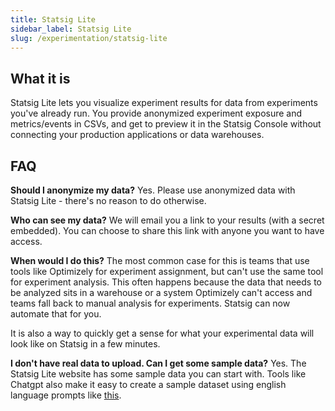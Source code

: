 ```yaml
---
title: Statsig Lite
sidebar_label: Statsig Lite
slug: /experimentation/statsig-lite
---
```


## What it is
Statsig Lite lets you visualize experiment results for data from experiments you've already run. You provide anonymized experiment exposure and metrics/events in CSVs, and get to preview it in the Statsig Console without connecting your production applications or data warehouses.

## FAQ

**Should I anonymize my data?**
Yes. Please use anonymized data with Statsig Lite - there's no reason to do otherwise.

**Who can see my data?**
We will email you a link to your results (with a secret embedded). You can choose to share this link with anyone you want to have access. 

**When would I do this?**
The most common case for this is teams that use tools like Optimizely for experiment assignment, but can't use the same tool for experiment analysis. This often happens because the data that needs to be analyzed sits in a warehouse or a system Optimizely can't access and teams fall back to manual analysis for experiments. Statsig can now automate that for you. 

It is also a way to quickly get a sense for what your experimental data will look like on Statsig in a few minutes. 

**I don't have real data to upload. Can I get some sample data?**
Yes. The Statsig Lite website has some sample data you can start with. Tools like Chatgpt also make it easy to create a sample dataset using english language prompts like [this](https://chatgpt.com/share/67bf3105-b984-800c-99b4-02935deb5f5b). 


